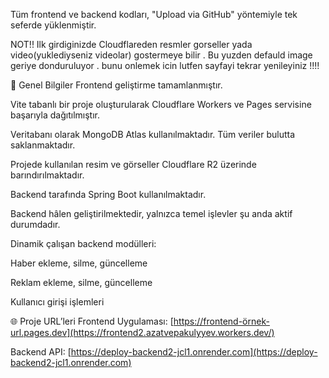 Tüm frontend ve backend  kodları, "Upload via GitHub" yöntemiyle tek seferde yüklenmiştir.

NOT!!   Ilk girdiginizde Cloudflareden resmler gorseller yada video(yuklediyseniz videolar) gostermeye bilir .
Bu yuzden defauld image geriye donduruluyor .
bunu onlemek icin lutfen sayfayi tekrar yenileyiniz !!!!  

🚀 Genel Bilgiler
Frontend geliştirme tamamlanmıştır.

Vite tabanlı bir proje oluşturularak Cloudflare Workers ve Pages servisine başarıyla dağıtılmıştır.

Veritabanı olarak MongoDB Atlas kullanılmaktadır. Tüm veriler bulutta saklanmaktadır.

Projede kullanılan resim ve görseller Cloudflare R2 üzerinde barındırılmaktadır.

Backend tarafında Spring Boot kullanılmaktadır.

Backend hâlen geliştirilmektedir, yalnızca temel işlevler şu anda aktif durumdadır.

Dinamik çalışan backend modülleri:

Haber ekleme, silme, güncelleme

Reklam ekleme, silme, güncelleme

Kullanıcı girişi işlemleri

🌐 Proje URL’leri
Frontend Uygulaması: [https://frontend-örnek-url.pages.dev](https://frontend2.azatvepakulyyev.workers.dev/)

Backend API: [https://deploy-backend2-jcl1.onrender.com](https://deploy-backend2-jcl1.onrender.com)
